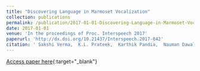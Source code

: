 ```yaml
---
title: "Discovering Language in Marmoset Vocalization"
collection: publications
permalink: /publication/2017-01-01-Discovering-Language-in-Marmoset-Vocalization
date: 2017-01-01
venue: 'In the proceedings of Proc. Interspeech 2017'
paperurl: 'http://dx.doi.org/10.21437/Interspeech.2017-842'
citation: ' Sakshi Verma,  K.L. Prateek,  Karthik Pandia,  Nauman Dawalatabad,  Rogier Landman,  Jitendra Sharma,  Mriganka Sur,  Hema A. Murthy, &quot;Discovering Language in Marmoset Vocalization.&quot; In the proceedings of Proc. Interspeech 2017, 2017.'
---
```

[Access paper here](http://dx.doi.org/10.21437/Interspeech.2017-842){:target="_blank"}
